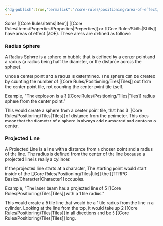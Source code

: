 ```yaml
---
{"dg-publish":true,"permalink":"/core-rules/positioning/area-of-effect/"}
---
```


Some [[Core Rules/Items\|Item]] [[Core Rules/Items/Properties/Properties\|Properties]] or [[Core Rules/Skills\|Skills]] have areas of effect (AOE). These areas are defined as follows:
### Radius Sphere
A Radius Sphere is a sphere or bubble that is defined by a center point and a radius (a radius being half the diameter, or the distance across the sphere).

Once a center point and a radius is determined. The sphere can be created by counting the number of [[Core Rules/Positioning/Tiles\|Tiles]] out from the center point tile, not counting the center point tile itself.

Example, "The explosion is a 3 [[Core Rules/Positioning/Tiles\|Tiles]] radius sphere from the center point." 

This would create a sphere from a center point tile, that has 3 [[Core Rules/Positioning/Tiles\|Tiles]] of distance from the perimeter. This does mean that the diameter of a sphere is always odd numbered and contains a center.
### Projected Line
A Projected Line is a line with a distance from a chosen point and a radius of the line. The radius is defined from the center of the line because a projected line is really a cylinder.

If the projected line starts at a character, The starting point would start inside of the [[Core Rules/Positioning/Tiles\|tile]] the [[TTRPG Basics/Character\|Character]] occupies.

Example, "The laser beam has a projected line of 5 [[Core Rules/Positioning/Tiles\|Tiles]] with a 1 tile radius."

This would create a 5 tile line that would be a 1 tile radius from the line in a cylinder. Looking at the line from the top, it would take up 2 [[Core Rules/Positioning/Tiles\|Tiles]] in all directions and be 5 [[Core Rules/Positioning/Tiles\|Tiles]] long.